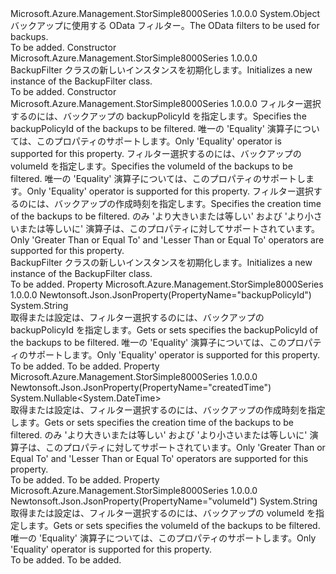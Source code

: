 <Type Name="BackupFilter" FullName="Microsoft.Azure.Management.StorSimple8000Series.Models.BackupFilter">
  <TypeSignature Language="C#" Value="public class BackupFilter" />
  <TypeSignature Language="ILAsm" Value=".class public auto ansi beforefieldinit BackupFilter extends System.Object" />
  <TypeSignature Language="DocId" Value="T:Microsoft.Azure.Management.StorSimple8000Series.Models.BackupFilter" />
  <TypeSignature Language="VB.NET" Value="Public Class BackupFilter" />
  <TypeSignature Language="F#" Value="type BackupFilter = class" />
  <AssemblyInfo>
    <AssemblyName>Microsoft.Azure.Management.StorSimple8000Series</AssemblyName>
    <AssemblyVersion>1.0.0.0</AssemblyVersion>
  </AssemblyInfo>
  <Base>
    <BaseTypeName>System.Object</BaseTypeName>
  </Base>
  <Interfaces />
  <Docs>
    <summary>
            <span data-ttu-id="23e10-101">バックアップに使用する OData フィルター。</span><span class="sxs-lookup"><span data-stu-id="23e10-101">The OData filters to be used for backups.</span></span>
            </summary>
    <remarks>To be added.</remarks>
  </Docs>
  <Members>
    <Member MemberName=".ctor">
      <MemberSignature Language="C#" Value="public BackupFilter ();" />
      <MemberSignature Language="ILAsm" Value=".method public hidebysig specialname rtspecialname instance void .ctor() cil managed" />
      <MemberSignature Language="DocId" Value="M:Microsoft.Azure.Management.StorSimple8000Series.Models.BackupFilter.#ctor" />
      <MemberSignature Language="VB.NET" Value="Public Sub New ()" />
      <MemberType>Constructor</MemberType>
      <AssemblyInfo>
        <AssemblyName>Microsoft.Azure.Management.StorSimple8000Series</AssemblyName>
        <AssemblyVersion>1.0.0.0</AssemblyVersion>
      </AssemblyInfo>
      <Parameters />
      <Docs>
        <summary>
            <span data-ttu-id="23e10-102">BackupFilter クラスの新しいインスタンスを初期化します。</span><span class="sxs-lookup"><span data-stu-id="23e10-102">Initializes a new instance of the BackupFilter class.</span></span>
            </summary>
        <remarks>To be added.</remarks>
      </Docs>
    </Member>
    <Member MemberName=".ctor">
      <MemberSignature Language="C#" Value="public BackupFilter (string backupPolicyId = null, string volumeId = null, Nullable&lt;DateTime&gt; createdTime = null);" />
      <MemberSignature Language="ILAsm" Value=".method public hidebysig specialname rtspecialname instance void .ctor(string backupPolicyId, string volumeId, valuetype System.Nullable`1&lt;valuetype System.DateTime&gt; createdTime) cil managed" />
      <MemberSignature Language="DocId" Value="M:Microsoft.Azure.Management.StorSimple8000Series.Models.BackupFilter.#ctor(System.String,System.String,System.Nullable{System.DateTime})" />
      <MemberSignature Language="VB.NET" Value="Public Sub New (Optional backupPolicyId As String = null, Optional volumeId As String = null, Optional createdTime As Nullable(Of DateTime) = null)" />
      <MemberSignature Language="F#" Value="new Microsoft.Azure.Management.StorSimple8000Series.Models.BackupFilter : string * string * Nullable&lt;DateTime&gt; -&gt; Microsoft.Azure.Management.StorSimple8000Series.Models.BackupFilter" Usage="new Microsoft.Azure.Management.StorSimple8000Series.Models.BackupFilter (backupPolicyId, volumeId, createdTime)" />
      <MemberType>Constructor</MemberType>
      <AssemblyInfo>
        <AssemblyName>Microsoft.Azure.Management.StorSimple8000Series</AssemblyName>
        <AssemblyVersion>1.0.0.0</AssemblyVersion>
      </AssemblyInfo>
      <Parameters>
        <Parameter Name="backupPolicyId" Type="System.String" />
        <Parameter Name="volumeId" Type="System.String" />
        <Parameter Name="createdTime" Type="System.Nullable&lt;System.DateTime&gt;" />
      </Parameters>
      <Docs>
        <param name="backupPolicyId"><span data-ttu-id="23e10-103">フィルター選択するのには、バックアップの backupPolicyId を指定します。</span><span class="sxs-lookup"><span data-stu-id="23e10-103">Specifies the backupPolicyId of the backups to be filtered.</span></span> <span data-ttu-id="23e10-104">唯一の 'Equality' 演算子については、このプロパティのサポートします。</span><span class="sxs-lookup"><span data-stu-id="23e10-104">Only 'Equality' operator is supported for this property.</span></span></param>
        <param name="volumeId"><span data-ttu-id="23e10-105">フィルター選択するのには、バックアップの volumeId を指定します。</span><span class="sxs-lookup"><span data-stu-id="23e10-105">Specifies the volumeId of the backups to be filtered.</span></span> <span data-ttu-id="23e10-106">唯一の 'Equality' 演算子については、このプロパティのサポートします。</span><span class="sxs-lookup"><span data-stu-id="23e10-106">Only 'Equality' operator is supported for this property.</span></span></param>
        <param name="createdTime"><span data-ttu-id="23e10-107">フィルター選択するのには、バックアップの作成時刻を指定します。</span><span class="sxs-lookup"><span data-stu-id="23e10-107">Specifies the creation time of the backups to be filtered.</span></span> <span data-ttu-id="23e10-108">のみ 'より大きいまたは等しい' および 'より小さいまたは等しいに' 演算子は、このプロパティに対してサポートされています。</span><span class="sxs-lookup"><span data-stu-id="23e10-108">Only 'Greater Than or Equal To' and 'Lesser Than or Equal To' operators are supported for this property.</span></span></param>
        <summary>
            <span data-ttu-id="23e10-109">BackupFilter クラスの新しいインスタンスを初期化します。</span><span class="sxs-lookup"><span data-stu-id="23e10-109">Initializes a new instance of the BackupFilter class.</span></span>
            </summary>
        <remarks>To be added.</remarks>
      </Docs>
    </Member>
    <Member MemberName="BackupPolicyId">
      <MemberSignature Language="C#" Value="public string BackupPolicyId { get; set; }" />
      <MemberSignature Language="ILAsm" Value=".property instance string BackupPolicyId" />
      <MemberSignature Language="DocId" Value="P:Microsoft.Azure.Management.StorSimple8000Series.Models.BackupFilter.BackupPolicyId" />
      <MemberSignature Language="VB.NET" Value="Public Property BackupPolicyId As String" />
      <MemberSignature Language="F#" Value="member this.BackupPolicyId : string with get, set" Usage="Microsoft.Azure.Management.StorSimple8000Series.Models.BackupFilter.BackupPolicyId" />
      <MemberType>Property</MemberType>
      <AssemblyInfo>
        <AssemblyName>Microsoft.Azure.Management.StorSimple8000Series</AssemblyName>
        <AssemblyVersion>1.0.0.0</AssemblyVersion>
      </AssemblyInfo>
      <Attributes>
        <Attribute>
          <AttributeName>Newtonsoft.Json.JsonProperty(PropertyName="backupPolicyId")</AttributeName>
        </Attribute>
      </Attributes>
      <ReturnValue>
        <ReturnType>System.String</ReturnType>
      </ReturnValue>
      <Docs>
        <summary>
            <span data-ttu-id="23e10-110">取得または設定は、フィルター選択するのには、バックアップの backupPolicyId を指定します。</span><span class="sxs-lookup"><span data-stu-id="23e10-110">Gets or sets specifies the backupPolicyId of the backups to be filtered.</span></span> <span data-ttu-id="23e10-111">唯一の 'Equality' 演算子については、このプロパティのサポートします。</span><span class="sxs-lookup"><span data-stu-id="23e10-111">Only 'Equality' operator is supported for this property.</span></span>
            </summary>
        <value>To be added.</value>
        <remarks>To be added.</remarks>
      </Docs>
    </Member>
    <Member MemberName="CreatedTime">
      <MemberSignature Language="C#" Value="public Nullable&lt;DateTime&gt; CreatedTime { get; set; }" />
      <MemberSignature Language="ILAsm" Value=".property instance valuetype System.Nullable`1&lt;valuetype System.DateTime&gt; CreatedTime" />
      <MemberSignature Language="DocId" Value="P:Microsoft.Azure.Management.StorSimple8000Series.Models.BackupFilter.CreatedTime" />
      <MemberSignature Language="VB.NET" Value="Public Property CreatedTime As Nullable(Of DateTime)" />
      <MemberSignature Language="F#" Value="member this.CreatedTime : Nullable&lt;DateTime&gt; with get, set" Usage="Microsoft.Azure.Management.StorSimple8000Series.Models.BackupFilter.CreatedTime" />
      <MemberType>Property</MemberType>
      <AssemblyInfo>
        <AssemblyName>Microsoft.Azure.Management.StorSimple8000Series</AssemblyName>
        <AssemblyVersion>1.0.0.0</AssemblyVersion>
      </AssemblyInfo>
      <Attributes>
        <Attribute>
          <AttributeName>Newtonsoft.Json.JsonProperty(PropertyName="createdTime")</AttributeName>
        </Attribute>
      </Attributes>
      <ReturnValue>
        <ReturnType>System.Nullable&lt;System.DateTime&gt;</ReturnType>
      </ReturnValue>
      <Docs>
        <summary>
            <span data-ttu-id="23e10-112">取得または設定は、フィルター選択するのには、バックアップの作成時刻を指定します。</span><span class="sxs-lookup"><span data-stu-id="23e10-112">Gets or sets specifies the creation time of the backups to be filtered.</span></span> <span data-ttu-id="23e10-113">のみ 'より大きいまたは等しい' および 'より小さいまたは等しいに' 演算子は、このプロパティに対してサポートされています。</span><span class="sxs-lookup"><span data-stu-id="23e10-113">Only 'Greater Than or Equal To' and 'Lesser Than or Equal To' operators are supported for this property.</span></span>
            </summary>
        <value>To be added.</value>
        <remarks>To be added.</remarks>
      </Docs>
    </Member>
    <Member MemberName="VolumeId">
      <MemberSignature Language="C#" Value="public string VolumeId { get; set; }" />
      <MemberSignature Language="ILAsm" Value=".property instance string VolumeId" />
      <MemberSignature Language="DocId" Value="P:Microsoft.Azure.Management.StorSimple8000Series.Models.BackupFilter.VolumeId" />
      <MemberSignature Language="VB.NET" Value="Public Property VolumeId As String" />
      <MemberSignature Language="F#" Value="member this.VolumeId : string with get, set" Usage="Microsoft.Azure.Management.StorSimple8000Series.Models.BackupFilter.VolumeId" />
      <MemberType>Property</MemberType>
      <AssemblyInfo>
        <AssemblyName>Microsoft.Azure.Management.StorSimple8000Series</AssemblyName>
        <AssemblyVersion>1.0.0.0</AssemblyVersion>
      </AssemblyInfo>
      <Attributes>
        <Attribute>
          <AttributeName>Newtonsoft.Json.JsonProperty(PropertyName="volumeId")</AttributeName>
        </Attribute>
      </Attributes>
      <ReturnValue>
        <ReturnType>System.String</ReturnType>
      </ReturnValue>
      <Docs>
        <summary>
            <span data-ttu-id="23e10-114">取得または設定は、フィルター選択するのには、バックアップの volumeId を指定します。</span><span class="sxs-lookup"><span data-stu-id="23e10-114">Gets or sets specifies the volumeId of the backups to be filtered.</span></span>
            <span data-ttu-id="23e10-115">唯一の 'Equality' 演算子については、このプロパティのサポートします。</span><span class="sxs-lookup"><span data-stu-id="23e10-115">Only 'Equality' operator is supported for this property.</span></span>
            </summary>
        <value>To be added.</value>
        <remarks>To be added.</remarks>
      </Docs>
    </Member>
  </Members>
</Type>